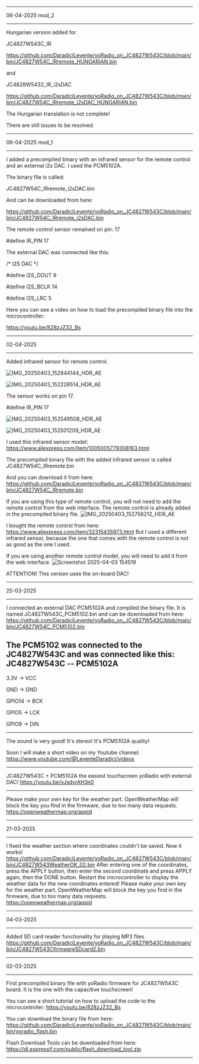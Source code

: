 ***********************************************************
06-04-2025 mod_2
***********************************************************
Hungarian version added for

JC4827W543C_IR

https://github.com/DaradiciLevente/yoRadio_on_JC4827W543C/blob/main/bin/JC4827W54C_IRremote_HUNGARIAN.bin

and

JC4828W5432_IR_i2sDAC

https://github.com/DaradiciLevente/yoRadio_on_JC4827W543C/blob/main/bin/JC4827W54C_IRremote_i2sDAC_HUNGARIAN.bin

The Hungarian translation is not complete!

There are still issues to be resolved.

***********************************************************
06-04-2025 mod_1
***********************************************************
I added a precompiled binary with an infrared sensor for the remote control and an external i2s DAC. I used the PCM5102A.

The binary file is called:

JC4827W54C_IRremote_i2sDAC.bin

And can be downloaded from here:

https://github.com/DaradiciLevente/yoRadio_on_JC4827W543C/blob/main/bin/JC4827W54C_IRremote_i2sDAC.bin

The remote control sensor remained on pin: 17

#define IR_PIN 17

The external DAC was connected like this:

/* I2S DAC */

#define I2S_DOUT 9

#define I2S_BCLK 14

#define I2S_LRC 5

Here you can see a video on how to load the precompiled binary file into the microcontroller:

https://youtu.be/828zJZ32_Bs

***********************************************************
02-04-2025
***********************************************************
Added infrared sensor for remote control.

![IMG_20250403_152844144_HDR_AE](https://github.com/user-attachments/assets/154df16c-6e46-4d13-9529-25e6eaca213f)

![IMG_20250403_152228514_HDR_AE](https://github.com/user-attachments/assets/3bab8da7-2b16-40e8-a799-f509ae510dcf)

The sensor works on pin 17.

#define IR_PIN 17

![IMG_20250403_152549508_HDR_AE](https://github.com/user-attachments/assets/733a715f-6eff-4a1f-9fa5-4c708d237941)


![IMG_20250403_152501209_HDR_AE](https://github.com/user-attachments/assets/0b95cc90-5c3e-4ba9-afc1-92487a1b0129)

I used this infrared sensor model:
https://www.aliexpress.com/item/1005005779308163.html

The precompiled binary file with the added infrared sensor is called JC4827W54C_IRremote.bin

And you can download it from here: 
https://github.com/DaradiciLevente/yoRadio_on_JC4827W543C/blob/main/bin/JC4827W54C_IRremote.bin

If you are using this type of remote control, you will not need to add the remote control from the web interface. The remote control is already added in the precompiled binary file.
![IMG_20250403_152756212_HDR_AE](https://github.com/user-attachments/assets/be65b847-e66c-4a81-ba61-3f02ece159b1)

I bought the remote control from here:
https://www.aliexpress.com/item/32315435973.html
But I used a different infrared sensor, because the one that comes with the remote control is not as good as the one I used.

If you are using another remote control model, you will need to add it from the web interface.
![Screenshot 2025-04-03 154519](https://github.com/user-attachments/assets/2e67b725-98fd-43ba-b1d0-96e5a3fae242)

ATTENTION! This version uses the on-board DAC!

***********************************************************
25-03-2025
***********************************************************
I connected an external DAC PCM5102A and compiled the binary file. It is named JC4827W543C_PCM5102.bin and can be downloaded from here: https://github.com/DaradiciLevente/yoRadio_on_JC4827W543C/blob/main/bin/JC4827W54C_PCM5102.bin

The PCM5102 was connected to the JC4827W543C and was connected like this:
JC4827W543C -- PCM5102A
---------------------------------
3.3V → VCC

GND → GND

GPIO14 → BCK

GPIO5 → LCK

GPIO9 → DIN

---------------------------------

The sound is very good! It's stereo! It's PCM5102A quality!

Soon I will make a short video on my Youtube channel:
https://www.youtube.com/@LeventeDaradici/videos
***********************************************************
JC4827W543C + PCM5102A the easiest touchscreen yoRadio with external DAC!
https://youtu.be/vJsdyrAH3n0
***********************************************************
Please make your own key for the weather part. OpenWeatherMap will block the key you find in the firmware, due to too many data requests.
https://openweathermap.org/appid

***********************************************************
21-03-2025
***********************************************************
I fixed the weather section where coordinates couldn't be saved. Now it works!
https://github.com/DaradiciLevente/yoRadio_on_JC4827W543C/blob/main/bin/JC4827W543WeatherOK_02.bin
After entering one of the coordinates, press the APPLY button, then enter the second coordinate and press APPLY again, then the DONE button.
Restart the microcontroller to display the weather data for the new coordinates entered!
Please make your own key for the weather part. OpenWeatherMap will block the key you find in the firmware, due to too many data requests.
https://openweathermap.org/appid

***********************************************************
04-03-2025
***********************************************************
Added SD card reader functionality for playing MP3 files.
https://github.com/DaradiciLevente/yoRadio_on_JC4827W543C/blob/main/bin/JC4827W543CfirmwareSDcard2.bin

***********************************************************
02-03-2025 
***********************************************************
First precompiled binary file with yoRadio firmware for JC4827W543C board.
It is the one with the capacitive touchscreen!

You can see a short tutorial on how to upload the code to the microcontroller:
https://youtu.be/828zJZ32_Bs

You can download the binary file from here:
https://github.com/DaradiciLevente/yoRadio_on_JC4827W543C/blob/main/bin/yoradio_flash.bin

Flash Download Tools can be downloaded from here:
https://dl.espressif.com/public/flash_download_tool.zip
***********************************************************
